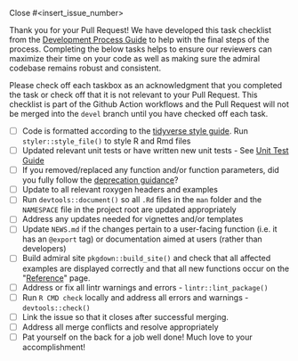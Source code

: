 Close #<insert_issue_number>

Thank you for your Pull Request! We have developed this task checklist from the [Development Process Guide](https://pharmaverse.github.io/admiral/articles/development_process.html) to help with the final steps of the process. Completing the below tasks helps to ensure our reviewers can maximize their time on your code as well as making sure the admiral codebase remains robust and consistent.   

Please check off each taskbox as an acknowledgment that you completed the task or check off that it is not relevant to your Pull Request. This checklist is part of the Github Action workflows and the Pull Request will not be merged into the `devel` branch until you have checked off each task.

- [ ] Code is formatted according to the [tidyverse style guide](https://style.tidyverse.org/). Run `styler::style_file()` to style R and Rmd files
- [ ] Updated relevant unit tests or have written new unit tests - See [Unit Test Guide](https://pharmaverse.github.io/admiral/articles/unit_test_guidance.html#writing-unit-tests-in-admiral-)
- [ ] If you removed/replaced any function and/or function parameters, did you fully follow the [deprecation guidance](https://pharmaverse.github.io/admiral/articles/programming_strategy.html#deprecation-1)?
- [ ] Update to all relevant roxygen headers and examples 
- [ ] Run `devtools::document()` so all `.Rd` files in the `man` folder and the `NAMESPACE` file in the project root are updated appropriately
- [ ] Address any updates needed for vignettes and/or templates
- [ ] Update `NEWS.md` if the changes pertain to a user-facing function (i.e. it has an `@export` tag) or documentation aimed at users (rather than developers)
- [ ] Build admiral site `pkgdown::build_site()` and check that all affected examples are displayed correctly and that all new functions occur on the "[Reference](https://pharmaverse.github.io/admiral/reference/index.html)" page. 
- [ ] Address or fix all lintr warnings and errors - `lintr::lint_package()`
- [ ] Run `R CMD check` locally and address all errors and warnings - `devtools::check()`
- [ ] Link the issue so that it closes after successful merging. 
- [ ] Address all merge conflicts and resolve appropriately 
- [ ] Pat yourself on the back for a job well done! Much love to your accomplishment!
